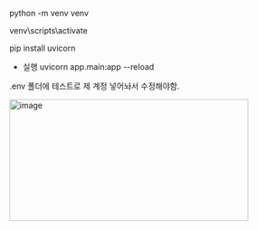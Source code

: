 python -m venv venv

venv\scripts\activate

pip install uvicorn 

- 실행
uvicorn app.main:app --reload


.env 폴더에 테스트로 제 계정 넣어놔서 수정해야함.

<img width="422" height="215" alt="image" src="https://github.com/user-attachments/assets/f8a1e56d-8896-4490-879e-617bb6744f91" />
